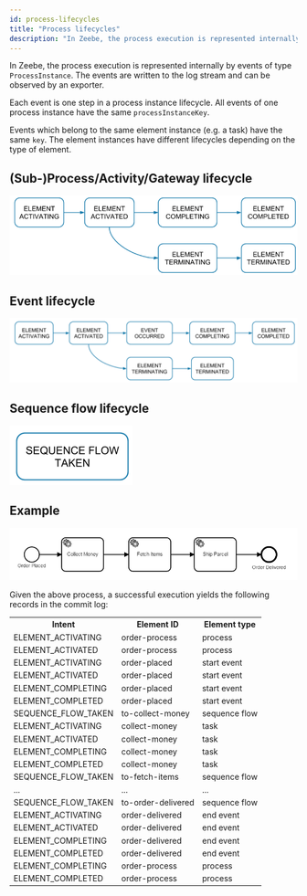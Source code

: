 ```yaml
---
id: process-lifecycles
title: "Process lifecycles"
description: "In Zeebe, the process execution is represented internally by events of type ProcessInstance."
---
```


In Zeebe, the process execution is represented internally by events of type `ProcessInstance`. The events are written to the log stream and can be observed by an exporter.

Each event is one step in a process instance lifecycle. All events of one process instance have the same `processInstanceKey`.

Events which belong to the same element instance (e.g. a task) have the same `key`. The element instances have different lifecycles depending on the type of element.

## (Sub-)Process/Activity/Gateway lifecycle

![activity lifecycle](assets/activity-lifecycle.png)

## Event lifecycle

![event lifecycle](assets/event-lifecycle.png)

## Sequence flow lifecycle

![sequence flow lifecycle](assets/pass-through-lifecycle.png)

## Example

![order process](assets/process.png)

Given the above process, a successful execution yields the following records in the commit log:

<table>
    <tr>
        <th>Intent</th>
        <th>Element ID</th>
        <th>Element type</th>
    </tr>
    <tr>
        <td>ELEMENT_ACTIVATING</td>
        <td>order-process</td>
        <td>process</td>
    </tr>
    <tr>
        <td>ELEMENT_ACTIVATED</td>
        <td>order-process</td>
        <td>process</td>
    </tr>
    <tr>
        <td>ELEMENT_ACTIVATING</td>
        <td>order-placed</td>
        <td>start event</td>
    </tr>
    <tr>
        <td>ELEMENT_ACTIVATED</td>
        <td>order-placed</td>
        <td>start event</td>
    </tr>
    <tr>
        <td>ELEMENT_COMPLETING</td>
        <td>order-placed</td>
        <td>start event</td>
    </tr>
    <tr>
        <td>ELEMENT_COMPLETED</td>
        <td>order-placed</td>
        <td>start event</td>
    </tr>
    <tr>
        <td>SEQUENCE_FLOW_TAKEN</td>
        <td>to-collect-money</td>
        <td>sequence flow</td>
    </tr>
    <tr>
        <td>ELEMENT_ACTIVATING</td>
        <td>collect-money</td>
        <td>task</td>
    </tr>
    <tr>
        <td>ELEMENT_ACTIVATED</td>
        <td>collect-money</td>
        <td>task</td>
    </tr>
    <tr>
        <td>ELEMENT_COMPLETING</td>
        <td>collect-money</td>
        <td>task</td>
    </tr>
    <tr>
        <td>ELEMENT_COMPLETED</td>
        <td>collect-money</td>
        <td>task</td>
    </tr>
    <tr>
        <td>SEQUENCE_FLOW_TAKEN</td>
        <td>to-fetch-items</td>
        <td>sequence flow</td>
    </tr>
    <tr>
        <td>...</td>
        <td>...</td>
        <td>...</td>
    </tr>
    <tr>
        <td>SEQUENCE_FLOW_TAKEN</td>
        <td>to-order-delivered</td>
        <td>sequence flow</td>
    </tr>
    <tr>
        <td>ELEMENT_ACTIVATING</td>
        <td>order-delivered</td>
        <td>end event</td>
    </tr>
    <tr>
        <td>ELEMENT_ACTIVATED</td>
        <td>order-delivered</td>
        <td>end event</td>
    </tr>
    <tr>
        <td>ELEMENT_COMPLETING</td>
        <td>order-delivered</td>
        <td>end event</td>
    </tr>
    <tr>
        <td>ELEMENT_COMPLETED</td>
        <td>order-delivered</td>
        <td>end event</td>
    </tr>
    <tr>
        <td>ELEMENT_COMPLETING</td>
        <td>order-process</td>
        <td>process</td>
    </tr>
    <tr>
        <td>ELEMENT_COMPLETED</td>
        <td>order-process</td>
        <td>process</td>
    </tr>
</table>
